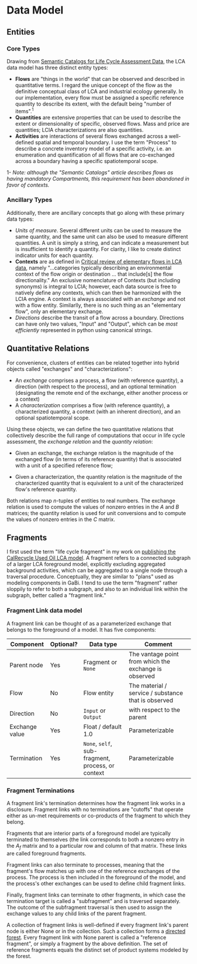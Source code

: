 # Data Model

## Entities

### Core Types

Drawing from [Semantic Catalogs for Life Cycle Assessment Data](https://doi.org/10.1016/j.jclepro.2016.07.216), the LCA data model has three distinct entity types:

 * **Flows** are "things in the world" that can be observed and described in quantitative terms.  I regard the unique concept of the flow as the definitive conceptual class of LCA and industrial ecology generally.  In our implementation, every flow must be assigned a specific reference quantity to describe its extent, with the default being "number of items".<sup>1</sup>
 * **Quantities** are extensive properties that can be used to describe the extent or dimensionality of specific, observed flows. Mass and price are quantities; LCIA characterizations are also quantities.  
 * **Activities** are interactions of several flows exchanged across a well-defined spatial and temporal boundary.  I use the term "Process" to describe a concrete inventory model  of a specific activity, i.e. an enumeration and quantification of all flows that are co-exchanged across a boundary having a specific spatiotemporal scope.

1- *Note: although the "Semantic Catalogs" article describes flows as having mandatory Compartments, this requirement has been abandoned in favor of contexts.*

### Ancillary Types

Additionally, there are ancillary concepts that go along with these primary data types:

 * *Units of measure*.  Several different units can be used to measure the same quantity, and the same unit can also be used to measure different quantities.  A unit is simply a string, and can indicate a measurement but is insufficient to identify a quantity. For clarity, I like to create distinct indicator units for each quantity.
 * **Contexts** are as defined in [Critical review of elementary flows in LCA data](https://doi.org/10.1007/s11367-017-1354-3), namely "...categories typically describing an environmental context of the flow origin or destination ... that include[s] the flow directionality."  An exclusive nomenclature of Contexts (but including synonyms) is integral to LCIA; however, each data source is free to natively define any contexts, which can then be harmonized with the LCIA engine.  A context is always associated with an _exchange_ and not with a flow entity.  Similarlly, there is no such thing as an "elementary flow", only an elementary exchange.
 * *Directions* describe the transit of a flow across a boundary. Directions can have only two values, "Input" and "Output", which can be *most efficiently* represented in python using canonical strings.

## Quantitative Relations

For convenience, clusters of entities can be related together into hybrid objects called "exchanges" and "characterizations":

 * An _exchange_ comprises a process, a flow (with reference quantity), a direction (with respect to the process), and an optional termination (designating the remote end of the exchange, either another process or a context)
 * A _characterization_ comprises a flow (with reference quantity), a characterized quantity, a context (with an inherent direction), and an optional spatiotemporal scope.

Using these objects, we can define the two quantitative relations that collectively describe the full range of computations that occur in life cycle assessment, the _exchange relation_ and the _quantity relation_:

 * Given an exchange, the exchange relation is the magnitude of the exchanged flow (in terms of its reference quantity) that is associated with a unit of a specified reference flow;

 * Given a characterization, the quantity relation is the magnitude of the characterized quantity that is equivalent to a unit of the characterized flow's reference quantity.

Both relations map _n_-tuples of entities to real numbers.  The exchange relation is used to compute the values of nonzero entries in the _A_ and _B_ matrices; the quantity relation is used for unit conversions and to compute the values of nonzero entries in the _C_ matrix.

## Fragments

I first used the term "life cycle fragment" in my work on [publishing the CalRecycle Used Oil LCA model](https://www.researchgate.net/publication/266854886).  A fragment refers to a connected subgraph of a larger LCA foreground model, explicitly excluding aggregated background activities, which can be aggregated to a single node through a traversal procedure.  Conceptually, they are similar to "plans" used as modeling components in GaBi.  I tend to use the term "fragment" rather sloppily to refer to both a subgraph, and also to an individual link within the subgraph, better called a "fragment link."

### Fragment Link data model

A fragment link can be thought of as a parameterized exchange that belongs to the foreground of a model. It has five components:

|Component | Optional? | Data type | Comment|
|---|---|---|---|
|Parent node|Yes|Fragment or `None`|The vantage point from which the exchange is observed|
|Flow|No|Flow entity |The material / service / substance that is observed|
|Direction|No| `Input` or `Output`| with respect to the parent |
|Exchange value|Yes|Float / default 1.0|  Parameterizable|
|Termination|Yes|`None`, `self`, sub-fragment, process, or context|Parameterizable|

### Fragment Terminations

A fragment link's termination determines how the fragment link works in a disclosure.  Fragment links with no terminations are "cutoffs" that operate either as un-met requirements or co-products of the fragment to which they belong.

Fragments that are interior parts of a foreground model are typically terminated to themselves (the link corresponds to both a nonzero entry in the _A<sub>f</sub>_ matrix and to a particular row and column of that matrix.  These links are called foreground fragments.

Fragment links can also terminate to processes, meaning that the fragment's flow matches up with one of the reference exchanges of the process.  The process is then included in the foreground of the model, and the process's other exchanges can be used to define child fragment links.

Finally, fragment links can terminate to other fragments, in which case the termination target is called a "subfragment" and is traversed separately. The outcome of the subfragment traversal is then used to assign the exchange values to any child links of the parent fragment.

A collection of fragment links is well-defined if every fragment link's parent node is either None or in the collection.  Such a collection forms a [directed forest](https://en.wikipedia.org/wiki/Tree_(graph_theory)#Polyforest). Every fragment link with None parent is called a "reference fragment", or simply a fragment by the above definition.  The set of reference fragments equals the distinct set of product systems modeled by the forest.

